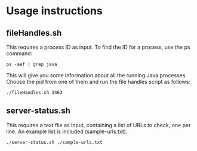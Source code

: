 # Usage instructions

## fileHandles.sh

This requires a process ID as input. To find the ID for a process, use the ps command:

	ps -aef | grep java

This will give you some information about all the running Java processes. Choose the pid from one of them and run the file handles script as follows:

	./fileHandles.sh 3463

## server-status.sh

This requires a text file as input, containing a list of URLs to check, one per line. An example list is included (sample-urls.txt).

	./server-status.sh ./sample-urls.txt

